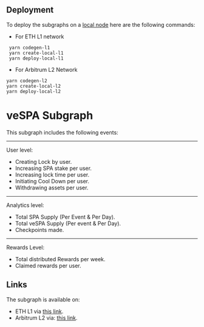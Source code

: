 ## Deployment
To deploy the subgraphs on a [local node](https://github.com/graphprotocol/graph-node) here are the following commands:
- For ETH L1 network
  
```
 yarn codegen-l1
 yarn create-local-l1
 yarn deploy-local-l1
 ```
 - For Arbitrum L2 Network
  ```
 yarn codegen-l2
 yarn create-local-l2
 yarn deploy-local-l2
 ```
 
 # veSPA Subgraph
This subgraph includes the following events:

-------
User level:
- Creating Lock by user.
- Increasing SPA stake per user.
- Increasing lock time per user.
- Initiating Cool Down per user.
- Withdrawing assets per user. 
-------
Analytics level:
- Total SPA Supply (Per Event & Per Day).
- Total veSPA Supply (Per event & Per Day).
- Checkpoints made.
--------
Rewards Level:
- Total distributed Rewards per week.
- Claimed rewards per user.
## Links
The subgraph is available on:
- ETH L1 via [this link](https://thegraph.com/hosted-service/subgraph/sperax/vespa-eth).
- Arbitrum L2 via: [this link](https://thegraph.com/hosted-service/subgraph/sperax/vespa-arbione).
